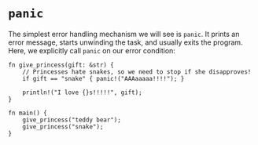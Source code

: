 # `panic`

The simplest error handling mechanism we will see is `panic`. It prints an 
error message, starts unwinding the task, and usually exits the program. 
Here, we explicitly call `panic` on our error condition: 

```rust,editable,ignore,mdbook-runnable
fn give_princess(gift: &str) {
    // Princesses hate snakes, so we need to stop if she disapproves!
    if gift == "snake" { panic!("AAAaaaaa!!!!"); }

    println!("I love {}s!!!!!", gift);
}

fn main() {
    give_princess("teddy bear");
    give_princess("snake");
}
```
